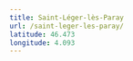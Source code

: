 ```yaml
---
title: Saint-Léger-lès-Paray
url: /saint-leger-les-paray/
latitude: 46.473
longitude: 4.093
---
```

